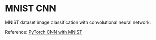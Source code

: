# MNIST CNN

MNIST dataset image classification with convolutional neural network. 

Reference: [PyTorch CNN with MNIST](https://medium.com/@nutanbhogendrasharma/pytorch-convolutional-neural-network-with-mnist-dataset-4e8a4265e118)
